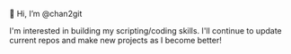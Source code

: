 👋 Hi, I’m @chan2git

I'm interested in building my scripting/coding skills. I'll continue to update current repos and make new projects as I become better!

<!---
chan2git/chan2git is a ✨ special ✨ repository because its `README.md` (this file) appears on your GitHub profile.
You can click the Preview link to take a look at your changes.
--->
